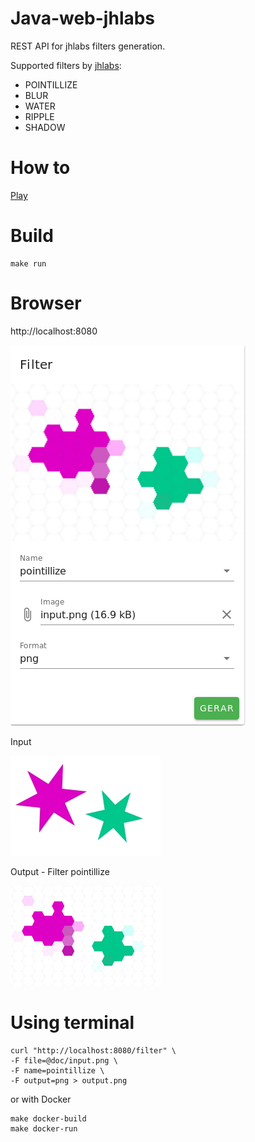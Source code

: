 # Java-web-jhlabs

REST API for jhlabs filters generation.

Supported filters by [jhlabs](http://www.jhlabs.com/ip/filters/):
* POINTILLIZE
* BLUR
* WATER
* RIPPLE
* SHADOW

# How to 

[Play](https://docker-image-api.herokuapp.com/)

# Build

```
make run
```

# Browser

http://localhost:8080

![](doc/form.png)

Input

![Input](doc/input.png)

Output - Filter pointillize

![OutPut](doc/output.png)

# Using terminal

```
curl "http://localhost:8080/filter" \
-F file=@doc/input.png \
-F name=pointillize \
-F output=png > output.png
```

or with Docker

```
make docker-build
make docker-run
```
